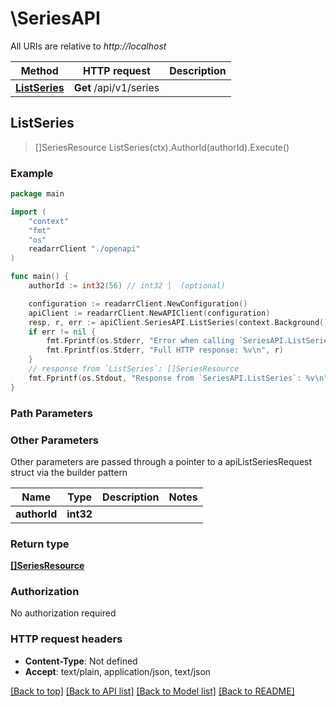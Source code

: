 # \SeriesAPI

All URIs are relative to *http://localhost*

Method | HTTP request | Description
------------- | ------------- | -------------
[**ListSeries**](SeriesAPI.md#ListSeries) | **Get** /api/v1/series | 



## ListSeries

> []SeriesResource ListSeries(ctx).AuthorId(authorId).Execute()



### Example

```go
package main

import (
    "context"
    "fmt"
    "os"
    readarrClient "./openapi"
)

func main() {
    authorId := int32(56) // int32 |  (optional)

    configuration := readarrClient.NewConfiguration()
    apiClient := readarrClient.NewAPIClient(configuration)
    resp, r, err := apiClient.SeriesAPI.ListSeries(context.Background()).AuthorId(authorId).Execute()
    if err != nil {
        fmt.Fprintf(os.Stderr, "Error when calling `SeriesAPI.ListSeries``: %v\n", err)
        fmt.Fprintf(os.Stderr, "Full HTTP response: %v\n", r)
    }
    // response from `ListSeries`: []SeriesResource
    fmt.Fprintf(os.Stdout, "Response from `SeriesAPI.ListSeries`: %v\n", resp)
}
```

### Path Parameters



### Other Parameters

Other parameters are passed through a pointer to a apiListSeriesRequest struct via the builder pattern


Name | Type | Description  | Notes
------------- | ------------- | ------------- | -------------
 **authorId** | **int32** |  | 

### Return type

[**[]SeriesResource**](SeriesResource.md)

### Authorization

No authorization required

### HTTP request headers

- **Content-Type**: Not defined
- **Accept**: text/plain, application/json, text/json

[[Back to top]](#) [[Back to API list]](../README.md#documentation-for-api-endpoints)
[[Back to Model list]](../README.md#documentation-for-models)
[[Back to README]](../README.md)

